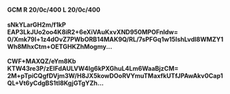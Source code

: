 #### GCM R 20/0c/400 L 20/0c/400
**sNkYLarGH2m/f1kP**<br/>**EAP3LkJUo2oo4K8iR2+6eXiVAuKxvXND950MPOFnldw=**<br/>**0/Xmk79l+1z4dOvZ7PWbORB14MAK9Q/RL/7sPFGq1w15IshLvdl8WMZY1Wh8MhxCtm+OETGHKZhMogmy...**<br/><br/>
**CWF+MAXQZ/eYm8Kb**<br/>**KTW43re3P/zEIFdAULVW4Ig6kPXGhuL4Lm6WaaBjzCM=**<br/>**2M+pTpiCQgfDVjm3W/H8JX5kowDOoRVYmuTMaxfkUTfJPAwAkv0Cap1QL+Vt6yCdgBS1tl8KgjGTgYZh...**